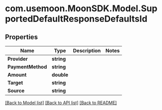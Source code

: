 # com.usemoon.MoonSDK.Model.SupportedDefaultResponseDefaultsId

## Properties

| Name              | Type       | Description | Notes |
| ----------------- | ---------- | ----------- | ----- |
| **Provider**      | **string** |             |       |
| **PaymentMethod** | **string** |             |       |
| **Amount**        | **double** |             |       |
| **Target**        | **string** |             |       |
| **Source**        | **string** |             |       |

[\[Back to Model list\]](./#documentation-for-models) [\[Back to API list\]](./#documentation-for-api-endpoints) [\[Back to README\]](./)
